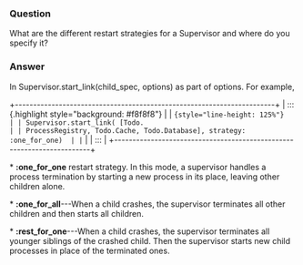 ### Question
What are the different restart strategies for a Supervisor and where do
you specify it?


### Answer
In Supervisor.start\_link(child\_spec, options) as part of options. For
example,

<div>

+-----------------------------------------------------------------------+
| ::: {.highlight style="background: #f8f8f8"}                          |
| ``` {style="line-height: 125%"}                                       |
| Supervisor.start_link( [Todo.                                         |
| ProcessRegistry, Todo.Cache, Todo.Database], strategy: :one_for_one)  |
| ```                                                                   |
| :::                                                                   |
+-----------------------------------------------------------------------+

\* **:one\_for\_one** restart strategy. In this mode, a supervisor
handles a process termination by starting a new process in its place,
leaving other children alone.

</div>

<div>

\* **:one\_for\_all**---When a child crashes, the supervisor terminates
all other children and then starts all children. 

</div>

<div>

<div>

<div>

<div>

<div>

\* **:rest\_for\_one**---When a child crashes, the supervisor terminates
all younger siblings of the crashed child. Then the supervisor starts
new child processes in place of the terminated ones. 

</div>

</div>

</div>

</div>

</div>


